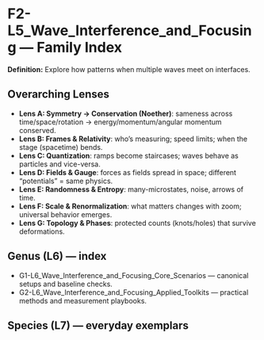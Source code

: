 # F2-L5_Wave_Interference_and_Focusing — Family Index
**Definition:** Explore how patterns when multiple waves meet on interfaces.

## Overarching Lenses

- **Lens A: Symmetry -> Conservation (Noether)**: sameness across time/space/rotation → energy/momentum/angular momentum conserved.
- **Lens B: Frames & Relativity**: who’s measuring; speed limits; when the stage (spacetime) bends.
- **Lens C: Quantization**: ramps become staircases; waves behave as particles and vice-versa.
- **Lens D: Fields & Gauge**: forces as fields spread in space; different “potentials” = same physics.
- **Lens E: Randomness & Entropy**: many-microstates, noise, arrows of time.
- **Lens F: Scale & Renormalization**: what matters changes with zoom; universal behavior emerges.
- **Lens G: Topology & Phases**: protected counts (knots/holes) that survive deformations.

## Genus (L6) — index
- G1-L6_Wave_Interference_and_Focusing_Core_Scenarios — canonical setups and baseline checks.
- G2-L6_Wave_Interference_and_Focusing_Applied_Toolkits — practical methods and measurement playbooks.

## Species (L7) — everyday exemplars
